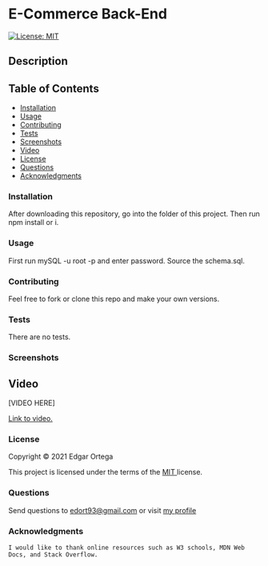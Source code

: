 # E-Commerce Back-End
[![License: MIT](https://img.shields.io/badge/License-MIT-brightgreen.svg)](https://opensource.org/licenses/MIT)
## Description

## Table of Contents

- [Installation](#installation)
- [Usage](#usage)
- [Contributing](#contributing)
- [Tests](#tests)
- [Screenshots](#screenshots)
- [Video](#video)
- [License](#license)
- [Questions](#questions)
- [Acknowledgments](#acknowledgments)

### Installation
After downloading this repository, go into the folder of this project. Then run npm install or i. 

### Usage
First run mySQL -u root -p and enter password. Source the schema.sql.

### Contributing
Feel free to fork or clone this repo and make your own versions.

### Tests
There are no tests.



###  Screenshots 



## Video


[VIDEO HERE]


<a href ="#" target= "_blank" > Link to video. </a> 


###  License

Copyright &copy; 2021 Edgar Ortega

This project is licensed under the terms of the <a href="https://opensource.org/licenses/MIT" target= "_blank" > MIT </a> license.

### Questions

Send questions to edort93@gmail.com or visit <a href="https://github.com/edgarO93" target= "_blank" >my profile </a><br>

### Acknowledgments

```
I would like to thank online resources such as W3 schools, MDN Web Docs, and Stack Overflow.
```